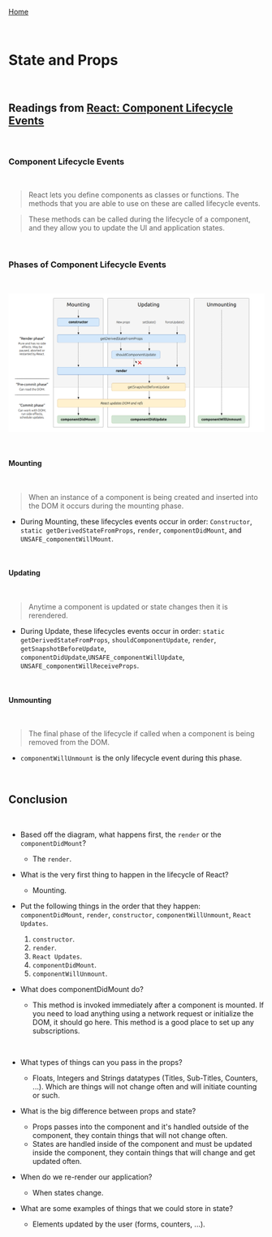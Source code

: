 [Home](README.md)

<br>

# State and Props

<br>

## Readings from [React: Component Lifecycle Events](https://medium.com/@joshuablankenshipnola/react-component-lifecycle-events-cb77e670a093)

<br>

### Component Lifecycle Events

<br>

> React lets you define components as classes or functions. The methods that you are able to use on these are called lifecycle events.

> These methods can be called during the lifecycle of a component, and they allow you to update the UI and application states.

<br>

### Phases of Component Lifecycle Events

<br>

![React_Component_Lifecycle_Events](/React_Component_Lifecycle_Events.png)

<br>

#### Mounting

<br>

> When an instance of a component is being created and inserted into the DOM it occurs during the mounting phase.

- During Mounting, these lifecycles events occur in order: `Constructor`, `static getDerivedStateFromProps`, `render`, `componentDidMount`, and `UNSAFE_componentWillMount`.

<br>

#### Updating

<br>

> Anytime a component is updated or state changes then it is rerendered.

- During Update, these lifecycles events occur in order: `static getDerivedStateFromProps`, `shouldComponentUpdate`, `render`,
`getSnapshotBeforeUpdate`, `componentDidUpdate`,`UNSAFE_componentWillUpdate`, `UNSAFE_componentWillReceiveProps`.

<br>

#### Unmounting

<br>

> The final phase of the lifecycle if called when a component is being removed from the DOM.

- `componentWillUnmount` is the only lifecycle event during this phase.

<br>

## Conclusion

<br>

- Based off the diagram, what happens first, the `render` or the `componentDidMount`?
  - The `render`.

- What is the very first thing to happen in the lifecycle of React?
  - Mounting.

- Put the following things in the order that they happen: `componentDidMount`, `render`, `constructor`, `componentWillUnmount`, `React Updates`.
  1. `constructor`.
  2. `render`.
  3. `React Updates`.
  4. `componentDidMount`.
  5. `componentWillUnmount`.

- What does componentDidMount do?
  - This method is invoked immediately after a component is mounted. If you need to load anything using a network request or initialize the DOM, it should go here. This method is a good place to set up any subscriptions.

<br>

- What types of things can you pass in the props?
  - Floats, Integers and Strings datatypes (Titles, Sub-Titles, Counters, ...). Which are things will not change often and will initiate counting or such.

- What is the big difference between props and state?
  - Props passes into the component and it's handled  outside of the component, they contain things that will not change often.
  - States are handled inside of the component and must be updated inside the component, they contain things that will change and get updated often.

- When do we re-render our application?
  - When states change.

- What are some examples of things that we could store in state?
  - Elements updated by the user (forms, counters, ...).
